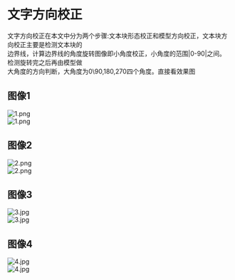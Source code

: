  # **文字方向校正**  
 文字方向校正在本文中分为两个步骤:文本块形态校正和模型方向校正，文本块方向校正主要是检测文本块的  
边界线，计算边界线的角度旋转图像即小角度校正，小角度的范围|0-90|之间。检测旋转完之后再由模型做  
大角度的方向判断，大角度为0\90,180,270四个角度。直接看效果图  

 ## 图像1
 ![1.png](./images/1.png)  
 ![1.png](./images/1.png)  
 ## 图像2
 ![2.png](./images/2.png)  
 ![2.png](./images/2.png)  
 ## 图像3
 ![3.jpg](./images/3.jpg)  
 ![3.jpg](./images/3.jpg)  
 ## 图像4
 ![4.jpg](./images/4.jpg)  
 ![4.jpg](./images/4.jpg)  